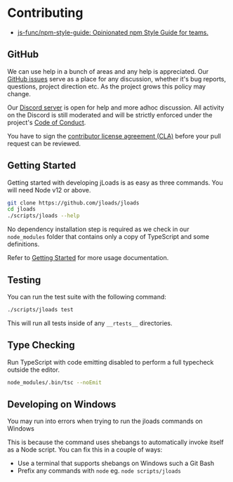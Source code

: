 # Contributing

+ [js-func/npm-style-guide: Opinionated npm Style Guide​ for teams.](https://github.com/js-func/npm-style-guide)


## GitHub
We can use help in a bunch of areas and any help is appreciated. 
Our [GitHub issues](https://github.com/jloads/jloads/issues) serve as a place for any discussion, whether it's bug reports, questions, project direction etc. As the project grows this policy may change.

Our [Discord server](https://discord.gg/) is open for help and more adhoc discussion. All activity on the Discord is still moderated and will be strictly enforced under the project's [Code of Conduct](./CODE_OF_CONDUCT.md).

You have to sign the [contributor license agreement (CLA)](https://cla.softreck.com) before your pull request can be reviewed. 

## Getting Started

Getting started with developing jLoads is as easy as three commands. You will need Node v12 or above.

```bash
git clone https://github.com/jloads/jloads
cd jloads
./scripts/jloads --help
```

No dependency installation step is required as we check in our `node_modules` folder that contains only a copy of TypeScript and some definitions.

Refer to [Getting Started](https://docs.jloads.com/introduction/getting-started/) for more usage documentation.

## Testing

You can run the test suite with the following command:

```bash
./scripts/jloads test
```

This will run all tests inside of any `__rtests__` directories.

## Type Checking

Run TypeScript with code emitting disabled to perform a full typecheck outside the editor.

```bash
node_modules/.bin/tsc --noEmit
```

## Developing on Windows

You may run into errors when trying to run the jloads commands on Windows


This is because the command uses shebangs to automatically invoke itself as a Node script. You can fix this in a couple of ways:

- Use a terminal that supports shebangs on Windows such a Git Bash
- Prefix any commands with `node` eg. `node scripts/jloads`
